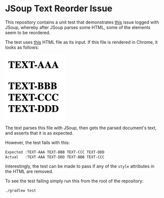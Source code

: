 # JSoup Text Reorder Issue

This repository contains a unit test that demonstrates [this](https://github.com/jhy/jsoup/issues/2267) issue logged
with JSoup, whereby after JSoup parses some HTML, some of the elements seem to be reordered.

The test uses [this](src/test/resources/input.html) HTML file as its input. If this file is rendered in Chrome, it looks
as follows:

![rendered-by-chrome.png](rendered-by-chrome.png)

The text parses this file with JSoup, then gets the parsed document's text, and asserts that it is as expected.

However, the test fails with this:

```
Expected :TEXT-AAA TEXT-BBB TEXT-CCC TEXT-DDD
Actual   :TEXT-AAA TEXT-DDD TEXT-BBB TEXT-CCC
```

Interestingly, the test can be made to pass if any of the `style` attributes in the HTML are removed.

To see the test failing simply run this from the root of the repository:

```shell
./gradlew test
```